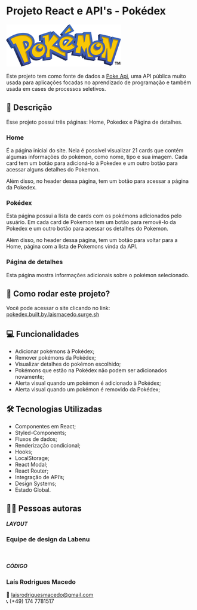 # Projeto React e API's - Pokédex

![logo-pokemon](./src/assets/logo-pokemon.png)

Este projeto tem como fonte de dados a [Poke Api](https://pokeapi.co/), uma API pública muito usada para aplicações focadas no aprendizado de programação e também usada em cases de processos seletivos.


## 📝 Descrição
Esse projeto possui três páginas: Home, Pokedex e Página de detalhes.

### Home
É a página inicial do site. Nela é possível visualizar 21 cards que contém algumas informações do pokémon, como nome, tipo e sua imagem. Cada card tem um botão para adicioná-lo à Pokedex e um outro botão para acessar alguns detalhes do Pokemon. 

Além disso, no header dessa página, tem um botão para acessar a página da Pokedex.

### Pokédex
Esta página possui a lista de cards com os pokémons adicionados pelo usuário. Em cada card de Pokemon tem um botão para removê-lo da Pokedex e um outro botão para acessar os detalhes do Pokemon. 

Além disso, no header dessa página, tem um botão para voltar para a Home, página com a lista de Pokemons vinda da API.


### Página de detalhes
Esta página mostra informações adicionais sobre o pokémon selecionado.

## 📌 Como rodar este projeto?
Você pode acessar o site clicando no link:
<br/>
[pokedex.built.by.laismacedo.surge.sh](https://pokedex.built.by.laismacedo.surge.sh/)


## 💻 Funcionalidades
- Adicionar pokémons à Pokédex;
- Remover pokémons da Pokédex;
- Visualizar detalhes do pokémon escolhido;
- Pokémons que estão na Pokédex não podem ser adicionados novamente;
- Alerta visual quando um pokémon é adicionado à Pokédex;
- Alerta visual quando um pokémon é removido da Pokédex;

## 🛠 Tecnologias Utilizadas

- Componentes em React;
- Styled-Components; 
- Fluxos de dados; 
- Renderização condicional;
- Hooks;
- LocalStorage; 
- React Modal;
- React Router;
- Integração de API’s;
- Design Systems;
- Estado Global.

## 👩‍💻 Pessoas autoras


##### LAYOUT
### Equipe de design da Labenu
<br/>

##### CÓDIGO 
### Laís Rodrigues Macedo 
📧 laisrodriguesmacedo@gmail.com <br/>
📞 (+49) 174 7781517




